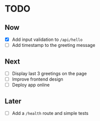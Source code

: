 # TODO

## Now
- [x] Add input validation to `/api/hello`
- [ ] Add timestamp to the greeting message

## Next
- [ ] Display last 3 greetings on the page
- [ ] Improve frontend design
- [ ] Deploy app online

## Later
- [ ] Add a `/health` route and simple tests
